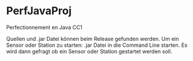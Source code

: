 # PerfJavaProj
Perfectionnement en Java CC1

Quellen und .jar Datei können beim Release gefunden werden.
Um ein Sensor oder Station zu starten: .jar Datei in die Command Line starten. Es wird dann gefragt ob ein Sensor oder Station gestartet werden soll.
